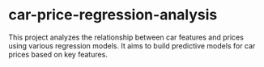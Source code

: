 # car-price-regression-analysis
This project analyzes the relationship between car features and prices using various regression models. It aims to build predictive models for car prices based on key features.
